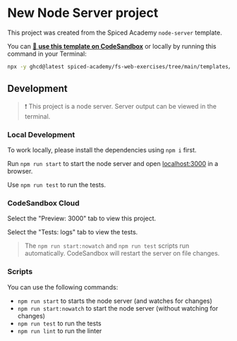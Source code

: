 # New Node Server project

This project was created from the Spiced Academy `node-server` template.

You can [🔗 **use this template on CodeSandbox**](https://codesandbox.io/p/sandbox/github/spiced-academy/fs-web-exercises/tree/main/templates/node-server?file=/README.md) or locally by running this command in your Terminal:

```bash
npx -y ghcd@latest spiced-academy/fs-web-exercises/tree/main/templates/node-server my-app -i
```

## Development

> ❗️ This project is a node server. Server output can be viewed in the terminal.

### Local Development

To work locally, please install the dependencies using `npm i` first.

Run `npm run start` to start the node server and open [localhost:3000](http://localhost:3000) in a browser.

Use `npm run test` to run the tests.

### CodeSandbox Cloud

Select the "Preview: 3000" tab to view this project.

Select the "Tests: logs" tab to view the tests.

> The `npm run start:nowatch` and `npm run test` scripts run automatically. CodeSandbox will restart the server on file changes.

### Scripts

You can use the following commands:

- `npm run start` to starts the node server (and watches for changes)
- `npm run start:nowatch` to start the node server (without watching for changes)
- `npm run test` to run the tests
- `npm run lint` to run the linter
